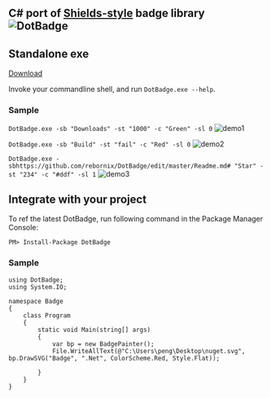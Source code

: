 ## C# port of [Shields-style](http://shields.io/) badge library ![DotBadge](http://rebornix.qiniudn.com/dotbadge.svg)

## Standalone exe
[Download](http://cmy.me/dotbadge)

Invoke your commandline shell, and run `DotBadge.exe --help`.

### Sample
`DotBadge.exe -sb "Downloads" -st "1000" -c "Green" -sl 0` ![demo1](http://rebornix.qiniudn.com/demo1.svg)

`DotBadge.exe -sb "Build" -st "fail" -c "Red" -sl 0` ![demo2](http://rebornix.qiniudn.com/demo2.svg)

`DotBadge.exe -sbhttps://github.com/rebornix/DotBadge/edit/master/Readme.md# "Star" -st "234" -c "#ddf" -sl 1` ![demo3](http://rebornix.qiniudn.com/demo3.svg)

## Integrate with your project
To ref the latest DotBadge, run following command in the Package Manager Console:

```
PM> Install-Package DotBadge
```

### Sample
```
using DotBadge;
using System.IO;

namespace Badge
{
    class Program
    {
        static void Main(string[] args)
        {
            var bp = new BadgePainter();
            File.WriteAllText(@"C:\Users\peng\Desktop\nuget.svg", bp.DrawSVG("Badge", ".Net", ColorScheme.Red, Style.Flat));

        }
    }
}

```
